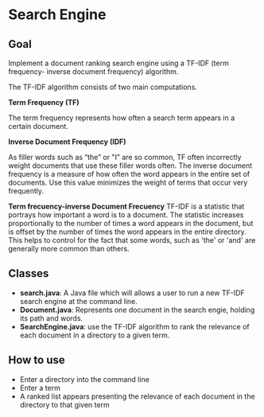 # Search Engine

## Goal
Implement a document ranking search engine using a TF-IDF (term frequency- inverse document frequency) algorithm.

The TF-IDF algorithm consists of two main computations.

**Term Frequency (TF)**

The term frequency represents how often a search term appears in a certain document.

**Inverse Document Frequency (IDF)**

As filler words such as “the” or "I" are so common, TF often incorrectly weight documents that use these filler words often. The inverse document frequency is a measure of how often the word appears in the entire set of documents. Use this value minimizes the weight of terms that occur very frequently.

**Term frecuency-inverse Document Frecuency**
TF-IDF is a statistic that portrays how important a word is to a document. The statistic increases proportionally to the number of times a word appears in the document, but is offset by the number of times the word appears in the entire directory. This helps to control for the fact that some words, such as 'the' or 'and' are generally more common than others.

## Classes
- **search.java**: A Java file which will allows a user to run a new TF-IDF search engine at the command line.
- **Document.java**: Represents one document in the search engie, holding its path and words.
- **SearchEngine.java**: use the TF-IDF algorithm to rank the relevance of each document in a directory to a given term.

## How to use
- Enter a directory into the command line
- Enter a term 
- A ranked list appears presenting the relevance of each document in the directory to that given term

